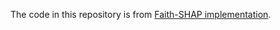 The code in this repository is from [Faith-SHAP implementation](https://github.com/chepingt/Faith-Shap).